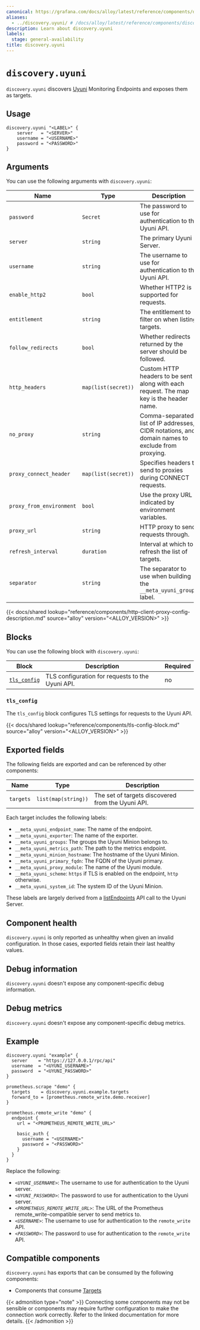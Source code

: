 ```yaml
---
canonical: https://grafana.com/docs/alloy/latest/reference/components/discovery/discovery.uyuni/
aliases:
  - ../discovery.uyuni/ # /docs/alloy/latest/reference/components/discovery.uyuni/
description: Learn about discovery.uyuni
labels:
  stage: general-availability
title: discovery.uyuni
---
```


# `discovery.uyuni`

`discovery.uyuni` discovers [Uyuni][] Monitoring Endpoints and exposes them as targets.

[Uyuni]: https://www.uyuni-project.org/

## Usage

```alloy
discovery.uyuni "<LABEL>" {
    server   = "<SERVER>"
    username = "<USERNAME>"
    password = "<PASSWORD>"
}
```

## Arguments

You can use the following arguments with `discovery.uyuni`:

| Name                     | Type                | Description                                                                                      | Default                 | Required |
| ------------------------ | ------------------- | ------------------------------------------------------------------------------------------------ | ----------------------- | -------- |
| `password`               | `Secret`            | The password to use for authentication to the Uyuni API.                                         |                         | yes      |
| `server`                 | `string`            | The primary Uyuni Server.                                                                        |                         | yes      |
| `username`               | `string`            | The username to use for authentication to the Uyuni API.                                         |                         | yes      |
| `enable_http2`           | `bool`              | Whether HTTP2 is supported for requests.                                                         | `true`                  | no       |
| `entitlement`            | `string`            | The entitlement to filter on when listing targets.                                               | `"monitoring_entitled"` | no       |
| `follow_redirects`       | `bool`              | Whether redirects returned by the server should be followed.                                     | `true`                  | no       |
| `http_headers`           | `map(list(secret))` | Custom HTTP headers to be sent along with each request. The map key is the header name.          |                      | no       |
| `no_proxy`               | `string`            | Comma-separated list of IP addresses, CIDR notations, and domain names to exclude from proxying. |                         | no       |
| `proxy_connect_header`   | `map(list(secret))` | Specifies headers to send to proxies during CONNECT requests.                                    |                         | no       |
| `proxy_from_environment` | `bool`              | Use the proxy URL indicated by environment variables.                                            | `false`                 | no       |
| `proxy_url`              | `string`            | HTTP proxy to send requests through.                                                             |                         | no       |
| `refresh_interval`       | `duration`          | Interval at which to refresh the list of targets.                                                | `1m`                    | no       |
| `separator`              | `string`            | The separator to use when building the `__meta_uyuni_groups` label.                              | `","`                   | no       |

{{< docs/shared lookup="reference/components/http-client-proxy-config-description.md" source="alloy" version="<ALLOY_VERSION>" >}}

## Blocks

You can use the following block with `discovery.uyuni`:

| Block                      | Description                                      | Required |
| -------------------------- | ------------------------------------------------ | -------- |
| [`tls_config`][tls_config] | TLS configuration for requests to the Uyuni API. | no       |

[tls_config]: #tls_config

### `tls_config`

The `tls_config` block configures TLS settings for requests to the Uyuni API.

{{< docs/shared lookup="reference/components/tls-config-block.md" source="alloy" version="<ALLOY_VERSION>" >}}

## Exported fields

The following fields are exported and can be referenced by other components:

| Name      | Type                | Description                                       |
| --------- | ------------------- | ------------------------------------------------- |
| `targets` | `list(map(string))` | The set of targets discovered from the Uyuni API. |

Each target includes the following labels:

* `__meta_uyuni_endpoint_name`: The name of the endpoint.
* `__meta_uyuni_exporter`: The name of the exporter.
* `__meta_uyuni_groups`: The groups the Uyuni Minion belongs to.
* `__meta_uyuni_metrics_path`: The path to the metrics endpoint.
* `__meta_uyuni_minion_hostname`: The hostname of the Uyuni Minion.
* `__meta_uyuni_primary_fqdn`: The FQDN of the Uyuni primary.
* `__meta_uyuni_proxy_module`: The name of the Uyuni module.
* `__meta_uyuni_scheme`: `https` if TLS is enabled on the endpoint, `http` otherwise.
* `__meta_uyuni_system_id`: The system ID of the Uyuni Minion.

These labels are largely derived from a [listEndpoints][] API call to the Uyuni Server.

[listEndpoints]: https://www.uyuni-project.org/uyuni-docs-api/uyuni/api/system.monitoring.html

## Component health

`discovery.uyuni` is only reported as unhealthy when given an invalid configuration.
In those cases, exported fields retain their last healthy values.

## Debug information

`discovery.uyuni` doesn't expose any component-specific debug information.

## Debug metrics

`discovery.uyuni` doesn't expose any component-specific debug metrics.

## Example

```alloy
discovery.uyuni "example" {
  server    = "https://127.0.0.1/rpc/api"
  username  = "<UYUNI_USERNAME>"
  password  = "<UYUNI_PASSWORD>"
}

prometheus.scrape "demo" {
  targets    = discovery.uyuni.example.targets
  forward_to = [prometheus.remote_write.demo.receiver]
}

prometheus.remote_write "demo" {
  endpoint {
    url = "<PROMETHEUS_REMOTE_WRITE_URL>"

    basic_auth {
      username = "<USERNAME>"
      password = "<PASSWORD>"
    }
  }
}
```

Replace the following:

* _`<UYUNI_USERNAME>`_: The username to use for authentication to the Uyuni server.
* _`<UYUNI_PASSWORD>`_: The password to use for authentication to the Uyuni server.
* _`<PROMETHEUS_REMOTE_WRITE_URL>`_: The URL of the Prometheus remote_write-compatible server to send metrics to.
* _`<USERNAME>`_: The username to use for authentication to the `remote_write` API.
* _`<PASSWORD>`_: The password to use for authentication to the `remote_write` API.

<!-- START GENERATED COMPATIBLE COMPONENTS -->

## Compatible components

`discovery.uyuni` has exports that can be consumed by the following components:

- Components that consume [Targets](../../../compatibility/#targets-consumers)

{{< admonition type="note" >}}
Connecting some components may not be sensible or components may require further configuration to make the connection work correctly.
Refer to the linked documentation for more details.
{{< /admonition >}}

<!-- END GENERATED COMPATIBLE COMPONENTS -->
